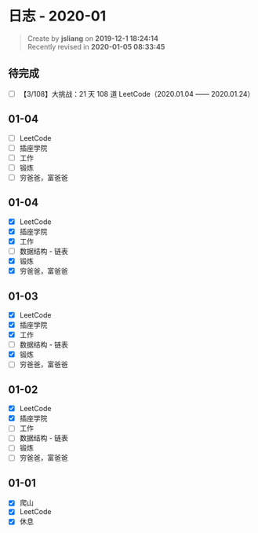 日志 - 2020-01
===

> Create by **jsliang** on **2019-12-1 18:24:14**  
> Recently revised in **2020-01-05 08:33:45**

## 待完成

* [ ] 【3/108】大挑战：21 天 108 道 LeetCode（2020.01.04 —— 2020.01.24）

## 01-04

* [ ] LeetCode
* [ ] 插座学院
* [ ] 工作
* [ ] 锻炼
* [ ] 穷爸爸，富爸爸

## 01-04

* [x] LeetCode
* [x] 插座学院
* [x] 工作
* [ ] 数据结构 - 链表
* [x] 锻炼
* [x] 穷爸爸，富爸爸

## 01-03

* [x] LeetCode
* [x] 插座学院
* [x] 工作
* [ ] 数据结构 - 链表
* [x] 锻炼
* [ ] 穷爸爸，富爸爸

## 01-02

* [x] LeetCode
* [x] 插座学院
* [ ] 工作
* [ ] 数据结构 - 链表
* [ ] 锻炼
* [ ] 穷爸爸，富爸爸

## 01-01

* [x] 爬山
* [x] LeetCode
* [x] 休息